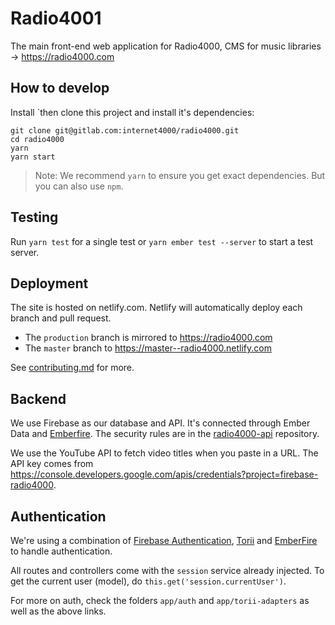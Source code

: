 # Radio4001

The main front-end web application for Radio4000, CMS for music libraries &rarr; https://radio4000.com

## How to develop

Install `then clone this project and install it's dependencies:

```
git clone git@gitlab.com:internet4000/radio4000.git
cd radio4000
yarn
yarn start
```

> Note: We recommend `yarn` to ensure you get exact dependencies. But you can also use `npm`. 

## Testing

Run `yarn test` for a single test or `yarn ember test --server` to start a test server.

## Deployment

The site is hosted on netlify.com. Netlify will automatically deploy each branch and pull request.

- The `production` branch is mirrored to https://radio4000.com
- The `master` branch to https://master--radio4000.netlify.com

See [contributing.md](https://github.com/internet4000/radio4000/blob/master/CONTRIBUTING.md) for more.

## Backend

We use Firebase as our database and API. It's connected through Ember Data and [Emberfire](https://github.com/firebase/emberfire). The security rules are in the [radio4000-api](https://github.com/internet4000/radio4000-api) repository.

We use the YouTube API to fetch video titles when you paste in a URL. The API key comes from https://console.developers.google.com/apis/credentials?project=firebase-radio4000.

## Authentication

We're using a combination of [Firebase Authentication](https://firebase.google.com/products/auth/), [Torii](https://github.com/vestorly/torii) and [EmberFire](https://github.com/firebase/emberfire/blob/master/docs/guide/authentication.md) to handle authentication.

All routes and controllers come with the `session` service already injected. To get the current user (model), do `this.get('session.currentUser')`. 

For more on auth, check the folders `app/auth` and `app/torii-adapters` as well as the above links.
